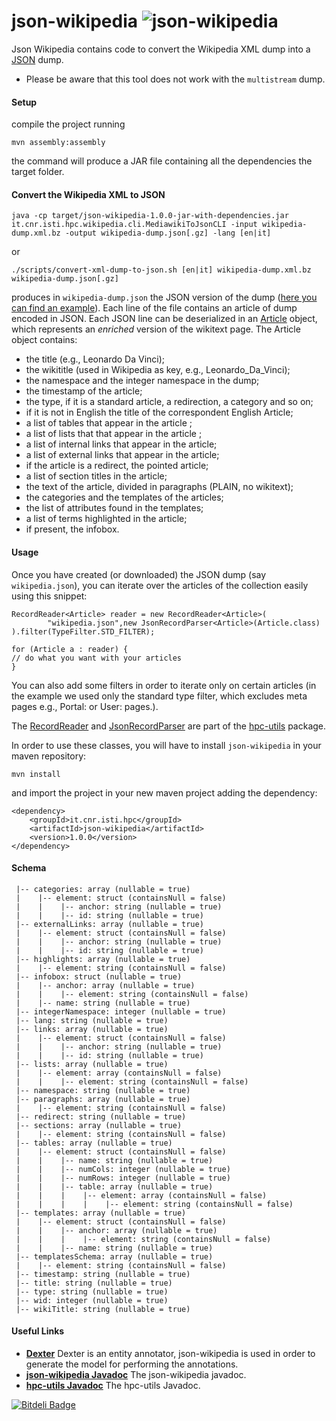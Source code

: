 json-wikipedia ![json-wikipedia](https://dl.dropboxusercontent.com/u/4663256/tmp/json-wikipedia.png) 
==============

 Json Wikipedia contains code to convert the Wikipedia XML dump into a [JSON][json] dump.
 
 - Please be aware that this tool does not work with the `multistream` dump.

#### Setup ####

compile the project running 

    mvn assembly:assembly 
	
the command will produce a JAR file containing all the dependencies the target folder.  

#### Convert the Wikipedia XML to JSON ####

    java -cp target/json-wikipedia-1.0.0-jar-with-dependencies.jar it.cnr.isti.hpc.wikipedia.cli.MediawikiToJsonCLI -input wikipedia-dump.xml.bz -output wikipedia-dump.json[.gz] -lang [en|it] 		

or 

	./scripts/convert-xml-dump-to-json.sh [en|it] wikipedia-dump.xml.bz wikipedia-dump.json[.gz]

produces in `wikipedia-dump.json` the JSON version of the dump ([here you can find an example](https://dl.dropboxusercontent.com/u/4663256/tmp/json-wikipedia-sample.json)). Each line of the file contains an article 
of dump encoded in JSON. Each JSON line can be deserialized in an [Article](http://sassicaia.isti.cnr.it/javadocs/json-wikipedia/it/cnr/isti/hpc/wikipedia/article/Article.html) object, 
which represents an 
_enriched_ version of the wikitext page. The Article object contains: 


  * the title (e.g., Leonardo Da Vinci);
  * the wikititle (used in Wikipedia as key, e.g., Leonardo\_Da\_Vinci);
  * the namespace and the integer namespace in the dump;
  * the timestamp of the article;
  * the type, if it is a standard article, a redirection, a category and so on;
  * if it is not in English the title of the correspondent English Article;
  * a list of  tables that appear in the article ;
  * a list of lists that  that appear in the article ;
  * a list  of internal links that appear in the article;
  * a list of external links that appear in the article;
  * if the article  is a redirect, the pointed article;
  * a list of section titles in the article;
  * the text of the article, divided in paragraphs (PLAIN, no wikitext);
  * the categories and the templates of the articles;
  * the list of attributes found in the templates;
  * a list of terms highlighted in the article;
  * if present, the infobox. 
  
#### Usage ####

Once you have created (or downloaded) the JSON dump (say `wikipedia.json`), you can iterate over the articles of the collection 
easily using this snippet: 

    RecordReader<Article> reader = new RecordReader<Article>(
			"wikipedia.json",new JsonRecordParser<Article>(Article.class)
    ).filter(TypeFilter.STD_FILTER);

    for (Article a : reader) {
	// do what you want with your articles	
    }
 
You can also add some filters in order to iterate only on certain articles (in the example 
we used only the standard type filter, which excludes meta pages e.g., Portal: or User: pages.).

The [RecordReader](http://sassicaia.isti.cnr.it/javadocs/hpc-utils/it/cnr/isti/hpc/io/reader/RecordReader.html) and 
[JsonRecordParser](http://sassicaia.isti.cnr.it/javadocs/hpc-utils/it/cnr/isti/hpc/io/reader/JsonRecordParser.html) are part
of the [hpc-utils](http://sassicaia.isti.cnr.it/javadocs/hpc-utils) package.

In order to use these classes, you will have to install `json-wikipedia` in your maven repository:

    mvn install

and import the project in your new maven project adding the dependency: 

    <dependency>
	    <groupId>it.cnr.isti.hpc</groupId>
		<artifactId>json-wikipedia</artifactId>
		<version>1.0.0</version>
	</dependency> 
	
#### Schema ####

```
 |-- categories: array (nullable = true)
 |    |-- element: struct (containsNull = false)
 |    |    |-- anchor: string (nullable = true)
 |    |    |-- id: string (nullable = true)
 |-- externalLinks: array (nullable = true)
 |    |-- element: struct (containsNull = false)
 |    |    |-- anchor: string (nullable = true)
 |    |    |-- id: string (nullable = true)
 |-- highlights: array (nullable = true)
 |    |-- element: string (containsNull = false)
 |-- infobox: struct (nullable = true)
 |    |-- anchor: array (nullable = true)
 |    |    |-- element: string (containsNull = false)
 |    |-- name: string (nullable = true)
 |-- integerNamespace: integer (nullable = true)
 |-- lang: string (nullable = true)
 |-- links: array (nullable = true)
 |    |-- element: struct (containsNull = false)
 |    |    |-- anchor: string (nullable = true)
 |    |    |-- id: string (nullable = true)
 |-- lists: array (nullable = true)
 |    |-- element: array (containsNull = false)
 |    |    |-- element: string (containsNull = false)
 |-- namespace: string (nullable = true)
 |-- paragraphs: array (nullable = true)
 |    |-- element: string (containsNull = false)
 |-- redirect: string (nullable = true)
 |-- sections: array (nullable = true)
 |    |-- element: string (containsNull = false)
 |-- tables: array (nullable = true)
 |    |-- element: struct (containsNull = false)
 |    |    |-- name: string (nullable = true)
 |    |    |-- numCols: integer (nullable = true)
 |    |    |-- numRows: integer (nullable = true)
 |    |    |-- table: array (nullable = true)
 |    |    |    |-- element: array (containsNull = false)
 |    |    |    |    |-- element: string (containsNull = false)
 |-- templates: array (nullable = true)
 |    |-- element: struct (containsNull = false)
 |    |    |-- anchor: array (nullable = true)
 |    |    |    |-- element: string (containsNull = false)
 |    |    |-- name: string (nullable = true)
 |-- templatesSchema: array (nullable = true)
 |    |-- element: string (containsNull = false)
 |-- timestamp: string (nullable = true)
 |-- title: string (nullable = true)
 |-- type: string (nullable = true)
 |-- wid: integer (nullable = true)
 |-- wikiTitle: string (nullable = true)
```

#### Useful Links ####

  * [**Dexter**](http://dexter.isti.cnr.it) Dexter is an entity annotator, json-wikipedia is used in order to generate the model for performing the annotations. 
  * [**json-wikipedia Javadoc**](http://sassicaia.isti.cnr.it/javadocs/json-wikipedia) The json-wikipedia javadoc.
  * [**hpc-utils Javadoc**](http://sassicaia.isti.cnr.it/javadocs/hpc-utils) The hpc-utils Javadoc.


[json]: http://www.json.org/fatfree.html "JSON: The Fat-Free Alternative to XML"


[![Bitdeli Badge](https://d2weczhvl823v0.cloudfront.net/diegoceccarelli/json-wikipedia/trend.png)](https://bitdeli.com/free "Bitdeli Badge")

